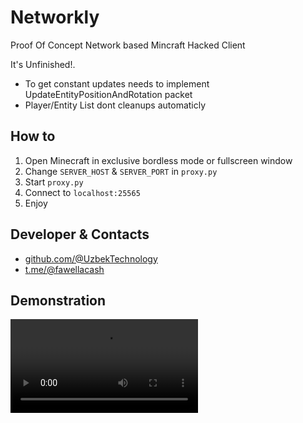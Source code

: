
# Networkly

Proof Of Concept Network based Mincraft Hacked Client

It's Unfinished!. 
- To get constant updates needs to implement UpdateEntityPositionAndRotation packet
- Player/Entity List dont cleanups automaticly 


## How to

1. Open Minecraft in exclusive bordless mode or fullscreen window
2. Change `SERVER_HOST` & `SERVER_PORT` in `proxy.py`
3. Start `proxy.py`
4. Connect to `localhost:25565`
5. Enjoy

## Developer & Contacts

- [github.com/@UzbekTechnology](https://www.github.com/UzbekTechnology)
- [t.me/@fawellacash](https://t.me/fawellacash)


## Demonstration
<video src='https://raw.githubusercontent.com/UzbekTechnology/Networkly/refs/heads/main/demo.mp4?token=GHSAT0AAAAAADAV3HYBKX74WZ5ORCGTQNTGZ6YYZQQ'/>


